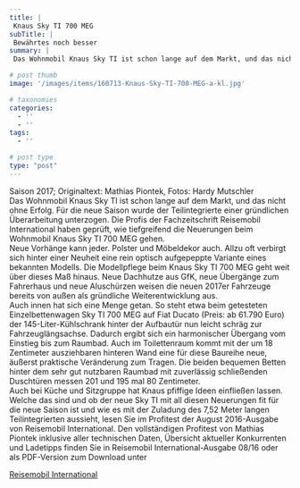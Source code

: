 ```yaml
---
title: |
 Knaus Sky TI 700 MEG
subTitle: |
 Bewährtes noch besser
summary: |
 Das Wohnmobil Knaus Sky TI ist schon lange auf dem Markt, und das nicht ohne Erfolg. Für die neue Saison wurde der Teilintegrierte einer gründlichen Überarbeitung unterzogen. Die Profis der Fachzeitschrift Reisemobil International haben geprüft, wie tiefgreifend die Neuerungen beim Wohnmobil Knaus Sky TI 700 MEG gehen.

# post thumb
image: '/images/items/160713-Knaus-Sky-TI-700-MEG-a-kl.jpg'

# taxonomies
categories: 
  - ''
  - ''
tags:
  - ''

# post type
type: "post"
---
```


<div><font style="background-color: transparent;">Saison 2017; Originaltext: Mathias Piontek, Fotos: Hardy Mutschler</font></div><div>  
</div><div><font style="background-color: transparent;">Das Wohnmobil Knaus Sky TI ist schon lange auf dem Markt, und das nicht ohne Erfolg. Für die neue Saison wurde der Teilintegrierte einer gründlichen Überarbeitung unterzogen. Die Profis der Fachzeitschrift Reisemobil International haben geprüft, wie tiefgreifend die Neuerungen beim Wohnmobil Knaus Sky TI 700 MEG gehen.</font></div><div>  
</div><div><font style="background-color: transparent;">Neue Vorhänge kann jeder. Polster und Möbeldekor auch. Allzu oft verbirgt sich hinter einer Neuheit eine rein optisch aufgepeppte Variante eines bekannten Modells. </font><font style="background-color: transparent;">Die Modellpflege beim Knaus Sky TI 700 MEG geht weit über dieses Maß hinaus. Neue Dachhutze aus GfK, neue Übergänge zum Fahrerhaus und neue Aluschürzen weisen die neuen 2017er Fahrzeuge bereits von außen als gründliche Weiterentwicklung aus.</font></div><div>  
</div><div><font style="background-color: transparent;">Auch innen hat sich eine Menge getan. So steht etwa beim getesteten Einzelbettenwagen Sky TI 700 MEG auf Fiat Ducato (Preis: ab 61.790 Euro) der 145-Liter-Kühlschrank hinter der Aufbautür nun leicht schräg zur Fahrzeuglängsachse. Dadurch ergibt sich ein harmonischer Übergang vom Einstieg bis zum Raumbad. Auch im Toilettenraum kommt mit der um 18 Zentimeter ausziehbaren hinteren Wand eine für diese Baureihe neue, äußerst praktische Veränderung zum Tragen. Die beiden bequemen Betten hinter dem sehr gut nutzbaren Raumbad mit zuverlässig schließenden Duschtüren messen 201 und 195 mal 80 Zentimeter.</font></div><div>  
</div><div><font style="background-color: transparent;">Auch bei Küche und Sitzgruppe hat Knaus pfiffige Ideen einfließen lassen. Welche das sind und ob der neue Sky TI mit all diesen Neuerungen fit für die neue Saison ist und wie es mit der Zuladung des 7,52 Meter langen Teilintegrierten aussieht, lesen Sie im Profitest der August 2016-Ausgabe von Reisemobil International. Den vollständigen Profitest von Mathias Piontek inklusive aller technischen Daten, Übersicht aktueller Konkurrenten und Ladetipps finden Sie in Reisemobil International-Ausgabe 08/16 oder als PDF-Version zum Download unter   

[Reisemobil International](http://www.reisemobil-international.de)</font></div><div id="radePasteHelper" style="border: 0px solid red; border-image: none; left: -10000px; top: 0px; width: 1px; height: 1px; overflow: hidden; position: absolute;"></div>